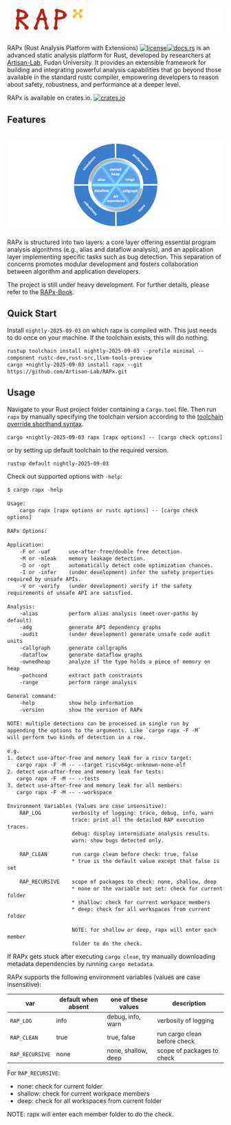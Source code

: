 # ![logo](https://raw.githubusercontent.com/Artisan-Lab/RAPx/main/logo.png)
RAPx (Rust Analysis Platform with Extensions) [![license](https://img.shields.io/github/license/Artisan-Lab/RAPx)](./LICENSE-MPL)[![docs.rs](https://img.shields.io/docsrs/rapx)](https://docs.rs/rapx) is an advanced static analysis platform for Rust, developed by researchers at [Artisan-Lab](https://hxuhack.github.io), Fudan University. It provides an extensible framework for building and integrating powerful analysis capabilities that go beyond those available in the standard rustc compiler, empowering developers to reason about safety, robustness, and performance at a deeper level.

RAPx is available on crates.io. [![crates.io](https://img.shields.io/crates/v/rapx.svg)](https://crates.io/crates/rapx)

## Features
# ![logo](https://raw.githubusercontent.com/Artisan-Lab/RAPx/main/feature.png)
RAPx is structured into two layers: a core layer offering essential program analysis algorithms (e.g., alias and dataflow analysis), and an application layer implementing specific tasks such as bug detection. This separation of concerns promotes modular development and fosters collaboration between algorithm and application developers.

The project is still under heavy development. For further details, please refer to the [RAPx-Book](https://artisan-lab.github.io/RAPx-Book).

## Quick Start

Install `nightly-2025-09-03` on which rapx is compiled with. This just needs to do once on your machine. If the toolchain exists,
this will do nothing.

```shell
rustup toolchain install nightly-2025-09-03 --profile minimal --component rustc-dev,rust-src,llvm-tools-preview
cargo +nightly-2025-09-03 install rapx --git https://github.com/Artisan-Lab/RAPx.git
```

## Usage

Navigate to your Rust project folder containing a `Cargo.toml` file. Then run `rapx` by manually specifying the toolchain version according to the [toolchain override shorthand syntax](https://rust-lang.github.io/rustup/overrides.html#toolchain-override-shorthand).

```shell
cargo +nightly-2025-09-03 rapx [rapx options] -- [cargo check options]
```

or by setting up default toolchain to the required version.
```shell
rustup default nightly-2025-09-03
```

Check out supported options with `-help`:

```shell
$ cargo rapx -help

Usage:
    cargo rapx [rapx options or rustc options] -- [cargo check options]

RAPx Options:

Application:
    -F or -uaf      use-after-free/double free detection.
    -M or -mleak    memory leakage detection.
    -O or -opt      automatically detect code optimization chances.
    -I or -infer    (under development) infer the safety properties required by unsafe APIs.
    -V or -verify   (under development) verify if the safety requirements of unsafe API are satisfied.

Analysis:
    -alias          perform alias analysis (meet-over-paths by default)
    -adg            generate API dependency graphs
    -audit          (under development) generate unsafe code audit units
    -callgraph      generate callgraphs
    -dataflow       generate dataflow graphs
    -ownedheap      analyze if the type holds a piece of memory on heap
    -pathcond       extract path constraints
    -range          perform range analysis

General command: 
    -help           show help information
    -version        show the version of RAPx

NOTE: multiple detections can be processed in single run by 
appending the options to the arguments. Like `cargo rapx -F -M`
will perform two kinds of detection in a row.

e.g.
1. detect use-after-free and memory leak for a riscv target:
   cargo rapx -F -M -- --target riscv64gc-unknown-none-elf
2. detect use-after-free and memory leak for tests:
   cargo rapx -F -M -- --tests
3. detect use-after-free and memory leak for all members:
   cargo rapx -F -M -- --workspace

Environment Variables (Values are case insensitive):
    RAP_LOG          verbosity of logging: trace, debug, info, warn
                     trace: print all the detailed RAP execution traces.
                     debug: display intermidiate analysis results.
                     warn: show bugs detected only.

    RAP_CLEAN        run cargo clean before check: true, false
                     * true is the default value except that false is set

    RAP_RECURSIVE    scope of packages to check: none, shallow, deep
                     * none or the variable not set: check for current folder
                     * shallow: check for current workpace members
                     * deep: check for all workspaces from current folder
                      
                     NOTE: for shallow or deep, rapx will enter each member
                     folder to do the check.
```

If RAPx gets stuck after executing `cargo clean`, try manually downloading metadata dependencies by running `cargo metadata`. 

RAPx supports the following environment variables (values are case insensitive):

| var             | default when absent | one of these values | description                  |
|-----------------|---------------------|---------------------|------------------------------|
| `RAP_LOG`       | info                | debug, info, warn   | verbosity of logging         |
| `RAP_CLEAN`     | true                | true, false         | run cargo clean before check |
| `RAP_RECURSIVE` | none                | none, shallow, deep | scope of packages to check   |

For `RAP_RECURSIVE`:
* none: check for current folder
* shallow: check for current workpace members
* deep: check for all workspaces from current folder
 
NOTE: rapx will enter each member folder to do the check.



